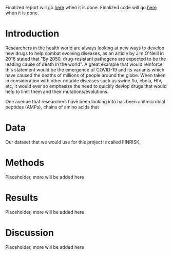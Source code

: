 Finalized report will go [here]("adsadda") when it is done. Finalized code will go [here]("sdqdqwqdq") when it is done.
# Introduction
Researchers in the health world are always looking at new ways to develop new drugs to help combat evolving diseases, as an article by Jim O'Neill in 2016 stated that "By 2050, drug-resistant pathogens are expected to be the leading cause of death in the world". A great example that would reinforce this statement would be the emergence of COVID-19 and its variants which have caused the deaths of millions of people around the globe. When taken in consideration with other notable diseases such as swine flu, ebola, HIV, etc, it would ever so emphasize the need to quickly devlop drugs that would help to limit them and their mutations/evolutions.

One avenue that researchers have been looking into has been anitmicrobial peptides (AMPs), chains of amino acids that 
# Data
Our dataset that we would use for this project is called FINRISK, 
# Methods
Placeholder, more will be added here
# Results
Placeholder, more will be added here
# Discussion
Placeholder, more will be added here
